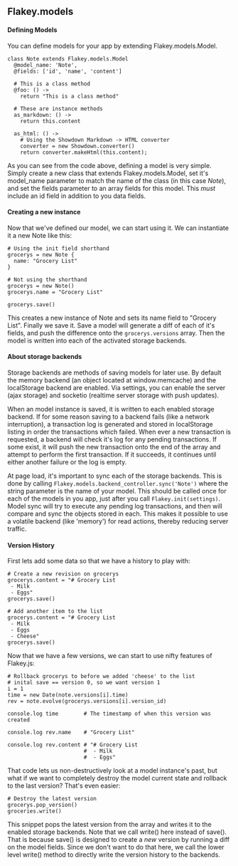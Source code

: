 ## Flakey.models

#### Defining Models
You can define models for your app by extending Flakey.models.Model.

    class Note extends Flakey.models.Model
      @model_name: 'Note', 
      @fields: ['id', 'name', 'content']
      
      # This is a class method
      @foo: () ->
        return "This is a class method"
      
      # These are instance methods
      as_markdown: () ->
        return this.content
      
      as_html: () ->
        # Using the Showdown Markdown -> HTML converter
        converter = new Showdown.converter()
        return converter.makeHtml(this.content);
    
As you can see from the code above, defining a model is very simple. Simply create a new class that extends Flakey.models.Model, set it's model_name parameter to match the name of the class (in this case *Note*), and set the fields parameter to an array fields for this model. This *must* include an id field in addition to you data fields.

#### Creating a new instance
Now that we've defined our model, we can start using it. We can instantiate it a new Note like this:

    # Using the init field shorthand
    grocerys = new Note {
      name: "Grocery List"
    }
    
    # Not using the shorthand
    grocerys = new Note()
    grocerys.name = "Grocery List"
    
    grocerys.save()

This creates a new instance of Note and sets its name field to "Grocery List". Finally we save it. Save a model will generate a diff of each of it's fields, and push the difference onto the `grocerys.versions` array. Then the model is written into each of the activated storage backends.

#### About storage backends
Storage backends are methods of saving models for later use. By default the memory backend (an object located at window.memcache) and the localStorage backend are enabled. Via settings, you can enable the server (ajax storage) and socketio (realtime server storage with push updates).

When an model instance is saved, it is written to each enabled storage backend. If for some reason saving to a backend fails (like a network interruption), a transaction log is generated and stored in localStorage listing in order the transactions which failed. When ever a new transaction is requested, a backend will check it's log for any pending transactions. If some exist, it will push the new transaction onto the end of the array and attempt to perform the first transaction. If it succeeds, it continues until either another failure or the log is empty.

At page load, it's important to sync each of the storage backends. This is done by calling `Flakey.models.backend_controller.sync('Note')` where the string parameter is the name of your model. This should be called once for each of the models in you app, just after you call `Flakey.init(settings)`. Model sync will try to execute any pending log transactions, and then will compare and sync the objects stored in each. This makes it possible to use a volatile backend (like 'memory') for read actions, thereby reducing server traffic.

#### Version History
First lets add some data so that we have a history to play with:

    # Create a new revision on grocerys
    grocerys.content = "# Grocery List
     - Milk
     - Eggs"
    grocerys.save()
    
    # Add another item to the list
    grocerys.content = "# Grocery List
     - Milk
     - Eggs
     - Cheese"
    grocerys.save()

Now that we have a few versions, we can start to use nifty features of Flakey.js:
    
    # Rollback grocerys to before we added 'cheese' to the list 
    # inital save == version 0, so we want version 1
    i = 1
    time = new Date(note.versions[i].time)
    rev = note.evolve(grocerys.versions[i].version_id)
    
    console.log time        # The timestamp of when this version was created
    
    console.log rev.name    # "Grocery List"
    
    console.log rev.content # "# Grocery List
                            #  - Milk
                            #  - Eggs"
                            
That code lets us non-destructively look at a model instance's past, but what if we want to completely destroy the model current state and rollback to the last version? That's even easier:

    # Destroy the latest version
    grocerys.pop_version()
    groceries.write()
    
This snippet pops the latest version from the array and writes it to the enabled storage backends. Note that we call write() here instead of save(). That is because save() is designed to create a *new* version by running a diff on the model fields. Since we don't want to do that here, we call the lower level write() method to directly write the version history to the backends.










